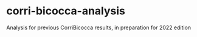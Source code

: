 # corri-bicocca-analysis
Analysis for previous CorriBicocca results, in preparation for 2022 edition
